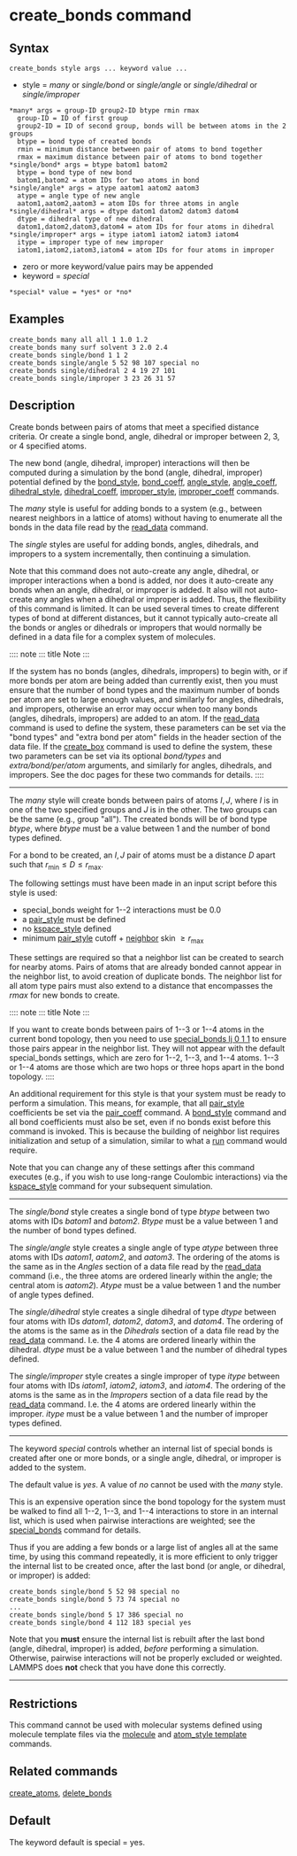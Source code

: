# create_bonds command

## Syntax

``` LAMMPS
create_bonds style args ... keyword value ...
```

-   style = *many* or *single/bond* or *single/angle* or
    *single/dihedral* or *single/improper*

<!-- -->

    *many* args = group-ID group2-ID btype rmin rmax
      group-ID = ID of first group
      group2-ID = ID of second group, bonds will be between atoms in the 2 groups
      btype = bond type of created bonds
      rmin = minimum distance between pair of atoms to bond together
      rmax = maximum distance between pair of atoms to bond together
    *single/bond* args = btype batom1 batom2
      btype = bond type of new bond
      batom1,batom2 = atom IDs for two atoms in bond
    *single/angle* args = atype aatom1 aatom2 aatom3
      atype = angle type of new angle
      aatom1,aatom2,aatom3 = atom IDs for three atoms in angle
    *single/dihedral* args = dtype datom1 datom2 datom3 datom4
      dtype = dihedral type of new dihedral
      datom1,datom2,datom3,datom4 = atom IDs for four atoms in dihedral
    *single/improper* args = itype iatom1 iatom2 iatom3 iatom4
      itype = improper type of new improper
      iatom1,iatom2,iatom3,iatom4 = atom IDs for four atoms in improper

-   zero or more keyword/value pairs may be appended
-   keyword = *special*

<!-- -->

    *special* value = *yes* or *no*

## Examples

``` LAMMPS
create_bonds many all all 1 1.0 1.2
create_bonds many surf solvent 3 2.0 2.4
create_bonds single/bond 1 1 2
create_bonds single/angle 5 52 98 107 special no
create_bonds single/dihedral 2 4 19 27 101
create_bonds single/improper 3 23 26 31 57
```

## Description

Create bonds between pairs of atoms that meet a specified distance
criteria. Or create a single bond, angle, dihedral or improper between
2, 3, or 4 specified atoms.

The new bond (angle, dihedral, improper) interactions will then be
computed during a simulation by the bond (angle, dihedral, improper)
potential defined by the [bond_style](bond_style),
[bond_coeff](bond_coeff), [angle_style](angle_style),
[angle_coeff](angle_coeff), [dihedral_style](dihedral_style),
[dihedral_coeff](dihedral_coeff), [improper_style](improper_style),
[improper_coeff](improper_coeff) commands.

The *many* style is useful for adding bonds to a system (e.g., between
nearest neighbors in a lattice of atoms) without having to enumerate all
the bonds in the data file read by the [read_data](read_data) command.

The *single* styles are useful for adding bonds, angles, dihedrals, and
impropers to a system incrementally, then continuing a simulation.

Note that this command does not auto-create any angle, dihedral, or
improper interactions when a bond is added, nor does it auto-create any
bonds when an angle, dihedral, or improper is added. It also will not
auto-create any angles when a dihedral or improper is added. Thus, the
flexibility of this command is limited. It can be used several times to
create different types of bond at different distances, but it cannot
typically auto-create all the bonds or angles or dihedrals or impropers
that would normally be defined in a data file for a complex system of
molecules.

:::: note
::: title
Note
:::

If the system has no bonds (angles, dihedrals, impropers) to begin with,
or if more bonds per atom are being added than currently exist, then you
must ensure that the number of bond types and the maximum number of
bonds per atom are set to large enough values, and similarly for angles,
dihedrals, and impropers, otherwise an error may occur when too many
bonds (angles, dihedrals, impropers) are added to an atom. If the
[read_data](read_data) command is used to define the system, these
parameters can be set via the \"bond types\" and \"extra bond per atom\"
fields in the header section of the data file. If the
[create_box](create_box) command is used to define the system, these two
parameters can be set via its optional *bond/types* and
*extra/bond/per/atom* arguments, and similarly for angles, dihedrals,
and impropers. See the doc pages for these two commands for details.
::::

------------------------------------------------------------------------

The *many* style will create bonds between pairs of atoms $I,J$, where
$I$ is in one of the two specified groups and $J$ is in the other. The
two groups can be the same (e.g., group \"all\"). The created bonds will
be of bond type *btype*, where *btype* must be a value between 1 and the
number of bond types defined.

For a bond to be created, an $I,J$ pair of atoms must be a distance $D$
apart such that $r_\text{min} \le D \le r_\text{max}$.

The following settings must have been made in an input script before
this style is used:

-   special_bonds weight for 1\--2 interactions must be 0.0
-   a [pair_style](pair_style) must be defined
-   no [kspace_style](kspace_style) defined
-   minimum [pair_style](pair_style) cutoff + [neighbor](neighbor) skin
    $\ge r_\text{max}$

These settings are required so that a neighbor list can be created to
search for nearby atoms. Pairs of atoms that are already bonded cannot
appear in the neighbor list, to avoid creation of duplicate bonds. The
neighbor list for all atom type pairs must also extend to a distance
that encompasses the *rmax* for new bonds to create.

:::: note
::: title
Note
:::

If you want to create bonds between pairs of 1\--3 or 1\--4 atoms in the
current bond topology, then you need to use [special_bonds lj 0 1
1](special_bonds) to ensure those pairs appear in the neighbor list.
They will not appear with the default special_bonds settings, which are
zero for 1\--2, 1\--3, and 1\--4 atoms. 1\--3 or 1\--4 atoms are those
which are two hops or three hops apart in the bond topology.
::::

An additional requirement for this style is that your system must be
ready to perform a simulation. This means, for example, that all
[pair_style](pair_style) coefficients be set via the
[pair_coeff](pair_coeff) command. A [bond_style](bond_style) command and
all bond coefficients must also be set, even if no bonds exist before
this command is invoked. This is because the building of neighbor list
requires initialization and setup of a simulation, similar to what a
[run](run) command would require.

Note that you can change any of these settings after this command
executes (e.g., if you wish to use long-range Coulombic interactions)
via the [kspace_style](kspace_style) command for your subsequent
simulation.

------------------------------------------------------------------------

The *single/bond* style creates a single bond of type *btype* between
two atoms with IDs *batom1* and *batom2*. *Btype* must be a value
between 1 and the number of bond types defined.

The *single/angle* style creates a single angle of type *atype* between
three atoms with IDs *aatom1*, *aatom2*, and *aatom3*. The ordering of
the atoms is the same as in the *Angles* section of a data file read by
the [read_data](read_data) command (i.e., the three atoms are ordered
linearly within the angle; the central atom is *aatom2*). *Atype* must
be a value between 1 and the number of angle types defined.

The *single/dihedral* style creates a single dihedral of type *dtype*
between four atoms with IDs *datom1*, *datom2*, *datom3*, and *datom4*.
The ordering of the atoms is the same as in the *Dihedrals* section of a
data file read by the [read_data](read_data) command. I.e. the 4 atoms
are ordered linearly within the dihedral. *dtype* must be a value
between 1 and the number of dihedral types defined.

The *single/improper* style creates a single improper of type *itype*
between four atoms with IDs *iatom1*, *iatom2*, *iatom3*, and *iatom4*.
The ordering of the atoms is the same as in the *Impropers* section of a
data file read by the [read_data](read_data) command. I.e. the 4 atoms
are ordered linearly within the improper. *itype* must be a value
between 1 and the number of improper types defined.

------------------------------------------------------------------------

The keyword *special* controls whether an internal list of special bonds
is created after one or more bonds, or a single angle, dihedral, or
improper is added to the system.

The default value is *yes*. A value of *no* cannot be used with the
*many* style.

This is an expensive operation since the bond topology for the system
must be walked to find all 1\--2, 1\--3, and 1\--4 interactions to store
in an internal list, which is used when pairwise interactions are
weighted; see the [special_bonds](special_bonds) command for details.

Thus if you are adding a few bonds or a large list of angles all at the
same time, by using this command repeatedly, it is more efficient to
only trigger the internal list to be created once, after the last bond
(or angle, or dihedral, or improper) is added:

``` LAMMPS
create_bonds single/bond 5 52 98 special no
create_bonds single/bond 5 73 74 special no
...
create_bonds single/bond 5 17 386 special no
create_bonds single/bond 4 112 183 special yes
```

Note that you **must** ensure the internal list is rebuilt after the
last bond (angle, dihedral, improper) is added, *before* performing a
simulation. Otherwise, pairwise interactions will not be properly
excluded or weighted. LAMMPS does **not** check that you have done this
correctly.

------------------------------------------------------------------------

## Restrictions

This command cannot be used with molecular systems defined using
molecule template files via the [molecule](molecule) and [atom_style
template](atom_style) commands.

## Related commands

[create_atoms](create_atoms), [delete_bonds](delete_bonds)

## Default

The keyword default is special = yes.
